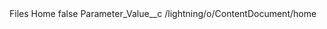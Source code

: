 <?xml version="1.0" encoding="UTF-8"?>
<CustomMetadata xmlns="http://soap.sforce.com/2006/04/metadata" xmlns:xsi="http://www.w3.org/2001/XMLSchema-instance" xmlns:xsd="http://www.w3.org/2001/XMLSchema">
    <label>Files Home</label>
    <protected>false</protected>
    <values>
        <field>Parameter_Value__c</field>
        <value xsi:type="xsd:string">/lightning/o/ContentDocument/home</value>
    </values>
</CustomMetadata>
